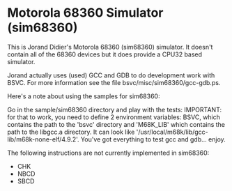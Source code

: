 Motorola 68360 Simulator (sim68360)
===================================
This is Jorand Didier's Motorola 68360 (sim68360) simulator.  It doesn't 
contain all of the 68360 devices but it does provide a CPU32 based simulator.

Jorand actually uses (used) GCC and GDB to do development work with 
BSVC.  For more information see the file bsvc/misc/sim68360/gcc-gdb.ps.

Here's a note about using the samples for sim68360:

  Go in the sample/sim68360 directory and play with the tests: IMPORTANT: for 
  that to work, you need to define 2 environment variables: BSVC, which 
  contains the path to the 'bsvc' directory and 'M68K_LIB' which contains 
  the path to the libgcc.a directory.  It can look like 
  '/usr/local/m68k/lib/gcc-lib/m68k-none-elf/4.9.2'. You've got everything to 
  test gcc and gdb... enjoy.

The following instructions are not currently implemented in sim68360:

* CHK
* NBCD
* SBCD
